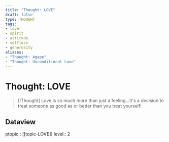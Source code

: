 ```yaml
---
title: "Thought: LOVE"
draft: false
type: THOUGHT
tags:
- love
- spirit
- attitude
- selfless
- generosity
aliases: 
- "Thought: Agape"
- "Thought: Unconditional Love"
---
```

# Thought: LOVE
> [!Thought]
> Love is so much more than just a feeling...It's a decision to treat someone as good as or better than you treat yourself!

## Dataview
ptopic:: [[topic-LOVE]]
level:: 2
